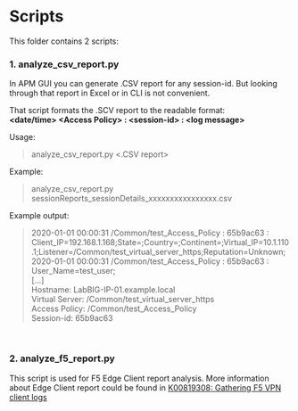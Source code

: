 # Scripts

This folder contains 2 scripts:
### 1. **analyze_csv_report.py**

In APM GUI you can generate .CSV report for any session-id. But looking through that report in Excel or in CLI is not convenient.

That script formats the .SCV report to the readable format:<br/>
**\<date/time\> \<Access Policy\> : \<session-id\> : \<log message\>**

Usage:
> analyze_csv_report.py  <.CSV report>

Example:
> analyze_csv_report.py  sessionReports_sessionDetails_xxxxxxxxxxxxxxxx.csv

Example output:
> 2020-01-01 00:00:31  /Common/test_Access_Policy : 65b9ac63 : Client_IP=192.168.1.168;State=;Country=;Continent=;Virtual_IP=10.1.110.1;Listener=/Common/test_virtual_server_https;Reputation=Unknown;<br/>
> 2020-01-01 00:00:31  /Common/test_Access_Policy : 65b9ac63 : User_Name=test_user;<br/>
> [...]<br/>
> Hostname: LabBIG-IP-01.example.local<br/>
> Virtual Server: /Common/test_virtual_server_https<br/>
> Access Policy: /Common/test_Access_Policy<br/>
> Session-id: 65b9ac63<br/>
<br/>

### 2. **analyze_f5_report.py**

This script is used for F5 Edge Client report analysis. More information about Edge Client report could be found in [K00819308: Gathering F5 VPN client logs](https://support.f5.com/csp/article/K00819308)



